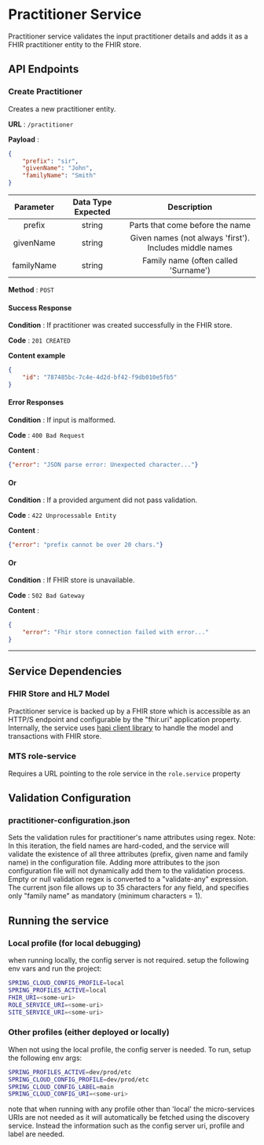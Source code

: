 # Practitioner Service
Practitioner service validates the input practitioner details and adds it as a FHIR practitioner entity to the FHIR store.

## API Endpoints
### Create Practitioner
Creates a new practitioner entity.

**URL** : `/practitioner`

**Payload** :

```json
{
    "prefix": "sir",
    "givenName": "John",
    "familyName": "Smith"
}
```

| Parameter | Data Type Expected |                                                       Description                                                      |
|:---------:|:------------------:|:----------------------------------------------------------------------------------------------------------------------:|
|     prefix    |       string       | Parts that come before the name |
|     givenName    |       string       | Given names (not always 'first'). Includes middle names |
|     familyName    |       string       | Family name (often called 'Surname') |


**Method** : `POST`

#### Success Response

**Condition** : If practitioner was created successfully in the FHIR store.

**Code** : `201 CREATED`

**Content example**

```json
{
    "id": "787485bc-7c4e-4d2d-bf42-f9db010e5fb5"
}
```

#### Error Responses

**Condition** : If input is malformed.

**Code** : `400 Bad Request`

**Content** :
```json
{"error": "JSON parse error: Unexpected character..."}
```

#### Or

**Condition** : If a provided argument did not pass validation.

**Code** : `422 Unprocessable Entity`

**Content** :
```json
{"error": "prefix cannot be over 20 chars."}
```
#### Or

**Condition** : If FHIR store is unavailable.

**Code** : `502 Bad Gateway`

**Content** :

```json
{
    "error": "Fhir store connection failed with error..."
}
```
___

## Service Dependencies

### FHIR Store and HL7 Model
Practitioner service is backed up by a FHIR store which is accessible as an HTTP/S endpoint and configurable by the "fhir.uri" application property.
Internally, the service uses [hapi client library](https://hapifhir.io/hapi-fhir/docs/client/examples.html) to handle the model and transactions with FHIR store.

### MTS role-service
Requires a URL pointing to the role service in the `role.service` property

## Validation Configuration


### practitioner-configuration.json

Sets the validation rules for practitioner's name attributes using regex.
Note: In this iteration, the field names are hard-coded, and the service will validate the existence of all three attributes (prefix, given name and family name) in the configuration file. Adding more attributes to the json configuration file will not dynamically add them to the validation process.
Empty or null validation regex is converted to a "validate-any" expression.
The current json file allows up to 35 characters for any field, and specifies only "family name" as mandatory (minimum characters = 1).

## Running the service

### Local profile (for local debugging)
when running locally, the config server is not required. setup the following env vars and run the project:

```sh
SPRING_CLOUD_CONFIG_PROFILE=local
SPRING_PROFILES_ACTIVE=local
FHIR_URI=<some-uri>
ROLE_SERVICE_URI=<some-uri>
SITE_SERVICE_URI=<some-uri>
```

### Other profiles (either deployed or locally)
When not using the local profile, the config server is needed.
To run, setup the following env args:

```sh
SPRING_PROFILES_ACTIVE=dev/prod/etc
SPRING_CLOUD_CONFIG_PROFILE=dev/prod/etc
SPRING_CLOUD_CONFIG_LABEL=main
SPRING_CLOUD_CONFIG_URI=<some-uri>
```

note that when running with any profile other than 'local' the micro-services URIs are not needed as it will automatically be fetched using the discovery service.
Instead the information such as the config server uri, profile and label are needed.